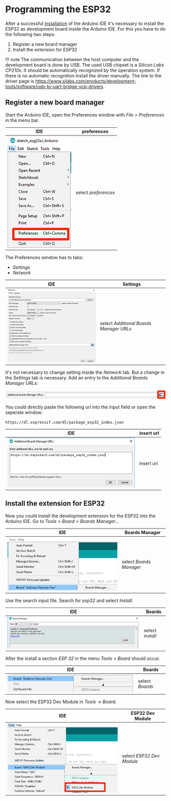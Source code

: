# Programming the ESP32

After a successful [installation](../install) of the Arduino IDE it's necessary to install the ESP32 as development board inside the Arduino IDE. For this you have to do the following two steps:

1. Register a new board manager
2. Install the extension for ESP32

!!! note
    The communication between the host computer and the development board is done by USB. The used USB chipset is a *Silicon Labs CP210x*. It should be automatically recognized by the operation system. If there is no automatic recognition install the driver manually. The link to the driver page is https://www.silabs.com/products/development-tools/software/usb-to-uart-bridge-vcp-drivers

## Register a new board manager

Start the Arduino IDE, open the Preferences window with *File > Preferences* in the menu bar.

| IDE | preferences |
| --- | --- | 
| ![Open Preferences windows](../../images/esp32/arduino_ide/open_preferences.png) | select *preferences* |

The Preferences window has to tabs:

+ *Settings*
+ *Network*

| IDE | Settings |
| --- | --- | 
| ![Preferences window](../../images/esp32/arduino_ide/preferences_window.jpg) | select *Additional Boards Manager URLs* |

It's not necessary to change setting inside the *Network* tab. But a change in the *Settings* tab is necessary. Add an entry to the *Additional Boards Manager URLs*:

![board_manager_urls](../../images/esp32/arduino_ide/board_manager_urls.jpg)

You could directly paste the following url into the input field or open the seperate window:

```
https://dl.espressif.com/dl/package_esp32_index.json
```

| IDE | insert url |
| --- | --- | 
| ![board_manager_urls](../../images/esp32/arduino_ide/url_dialog.png) | insert url |

## Install the extension for ESP32

Now you could install the development extension for the ESP32 into the Arduino IDE. Go to *Tools > Board > Boards Manager...*

| IDE | Boards Manager |
| --- | --- | 
| ![menu_boards_manager](../../images/esp32/arduino_ide/menu_boards_manager.jpg) | select *Boards Manager* |

Use the search input file. Search for *esp32* and select *Install*.

| IDE | Boards |
| --- | --- | 
| ![](../../images/esp32/arduino_ide/board_manager_01.png) | select *install* |

After the install a section *ESP 32* in the menu *Tools > Board* should occur.

| IDE | Boards |
| --- | --- | 
| ![esp32_menu_entry](../../images/esp32/arduino_ide/esp32_menu_entry.jpg) | select *Boards* |

Now select the ESP32 Dev Module in *Tools -> Board*.

| IDE | ESP32 Dev Module |
| --- | --- | 
| ![select_board](../../images/esp32/arduino_ide/select_board.jpg) | select *ESP32 Dev Module* | 
